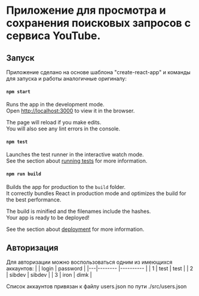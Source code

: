 # Приложение для просмотра и сохранения поисковых запросов с сервиса YouTube.

## Запуск

Приложение сделано на основе шаблона "create-react-app" и команды для запуска и работы аналогичные оригиналу:

#### `npm start`

Runs the app in the development mode.\
Open [http://localhost:3000](http://localhost:3000) to view it in the browser.

The page will reload if you make edits.\
You will also see any lint errors in the console.

#### `npm test`

Launches the test runner in the interactive watch mode.\
See the section about [running tests](https://facebook.github.io/create-react-app/docs/running-tests) for more information.

#### `npm run build`

Builds the app for production to the `build` folder.\
It correctly bundles React in production mode and optimizes the build for the best performance.

The build is minified and the filenames include the hashes.\
Your app is ready to be deployed!

See the section about [deployment](https://facebook.github.io/create-react-app/docs/deployment) for more information.

## Авторизация

Для авторизации можно воспользоваться одним из имеющихся аккаунтов:
|   | login  	| password 	|
|---|--------	|----------	|
| 1 | test   	| test     	|
| 2 | sibdev 	| sibdev   	|
| 3 | iron   	| dimk     	|

Список аккаунтов привязан к файлу users.json по пути ./src/users.json


